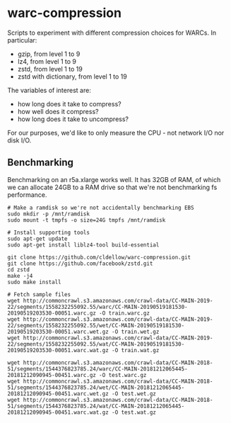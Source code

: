 # warc-compression
Scripts to experiment with different compression choices for WARCs. In particular:

- gzip, from level 1 to 9
- lz4, from level 1 to 9
- zstd, from level 1 to 19
- zstd with dictionary, from level 1 to 19

The variables of interest are:

- how long does it take to compress?
- how well does it compress?
- how long does it take to uncompress?

For our purposes, we'd like to only measure the CPU - not network I/O
nor disk I/O.

## Benchmarking

Benchmarking on an r5a.xlarge works well. It has 32GB of RAM, of which we can
allocate 24GB to a RAM drive so that we're not benchmarking fs performance.

```
# Make a ramdisk so we're not accidentally benchmarking EBS
sudo mkdir -p /mnt/ramdisk
sudo mount -t tmpfs -o size=24G tmpfs /mnt/ramdisk

# Install supporting tools
sudo apt-get update
sudo apt-get install liblz4-tool build-essential

git clone https://github.com/cldellow/warc-compression.git
git clone https://github.com/facebook/zstd.git
cd zstd
make -j4
sudo make install

# Fetch sample files
wget http://commoncrawl.s3.amazonaws.com/crawl-data/CC-MAIN-2019-22/segments/1558232255092.55/warc/CC-MAIN-20190519181530-20190519203530-00051.warc.gz -O train.warc.gz
wget http://commoncrawl.s3.amazonaws.com/crawl-data/CC-MAIN-2019-22/segments/1558232255092.55/wet/CC-MAIN-20190519181530-20190519203530-00051.warc.wet.gz -O train.wet.gz
wget http://commoncrawl.s3.amazonaws.com/crawl-data/CC-MAIN-2019-22/segments/1558232255092.55/wat/CC-MAIN-20190519181530-20190519203530-00051.warc.wat.gz -O train.wat.gz

wget http://commoncrawl.s3.amazonaws.com/crawl-data/CC-MAIN-2018-51/segments/1544376823785.24/warc/CC-MAIN-20181212065445-20181212090945-00451.warc.gz -O test.warc.gz
wget http://commoncrawl.s3.amazonaws.com/crawl-data/CC-MAIN-2018-51/segments/1544376823785.24/wet/CC-MAIN-20181212065445-20181212090945-00451.warc.wet.gz -O test.wet.gz
wget http://commoncrawl.s3.amazonaws.com/crawl-data/CC-MAIN-2018-51/segments/1544376823785.24/wat/CC-MAIN-20181212065445-20181212090945-00451.warc.wat.gz -O test.wat.gz
```
